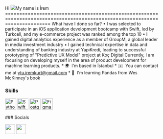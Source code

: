 Hi ![](https://user-images.githubusercontent.com/18350557/176309783-0785949b-9127-417c-8b55-ab5a4333674e.gif)My name is İrem ============================================================================================================================  What have I done so far? • I was selected to participate in an iOS application development bootcamp with Swift, led by Turkcell, and my e-commerce project was ranked among the top 10 • I gained digital analytics experience as a member of GroupM, a global leader in media investment industry • I gained technical expertise in data and understanding of banking industry at YapıKredi, leading to successful prototyping of "Predictive UX Model" project at Koç Digital Currently, I am focusing on developing myself in the area of product development for machine learning products.  * 🌍  I'm based in İstanbul * ✉️  You can contact me at [ytu.iremkurt@gmail.com](mailto:ytu.iremkurt@gmail.com) * 🧠  I'm learning Pandas from Wes McKinney's book

### Skills  

<p align="left"> <a href="https://www.python.org/" target="_blank" rel="noreferrer"><img src="https://raw.githubusercontent.com/danielcranney/readme-generator/main/public/icons/skills/python-colored.svg" width="36" height="36" alt="Python" /></a> <a href="https://developer.apple.com/swift/" target="_blank" rel="noreferrer"><img src="https://raw.githubusercontent.com/danielcranney/readme-generator/main/public/icons/skills/swift-colored.svg" width="36" height="36" alt="Swift" /></a> <a href="https://www.postgresql.org/" target="_blank" rel="noreferrer"><img src="https://raw.githubusercontent.com/danielcranney/readme-generator/main/public/icons/skills/postgresql-colored.svg" width="36" height="36" alt="PostgreSQL" /></a> <a href="https://www.figma.com/" target="_blank" rel="noreferrer"><img src="https://raw.githubusercontent.com/danielcranney/readme-generator/main/public/icons/skills/figma-colored.svg" width="36" height="36" alt="Figma" /></a> </p> 
 ### Socials  <p align="left"> <a href="https://www.github.com/violettance" target="_blank" rel="noreferrer"><img src="https://raw.githubusercontent.com/danielcranney/readme-generator/main/public/icons/socials/github.svg" width="32" height="32" /></a> <a href="https://www.linkedin.com/in/ytu-iremkurt" target="_blank" rel="noreferrer"><img src="https://raw.githubusercontent.com/danielcranney/readme-generator/main/public/icons/socials/linkedin.svg" width="32" height="32" /></a></p>
